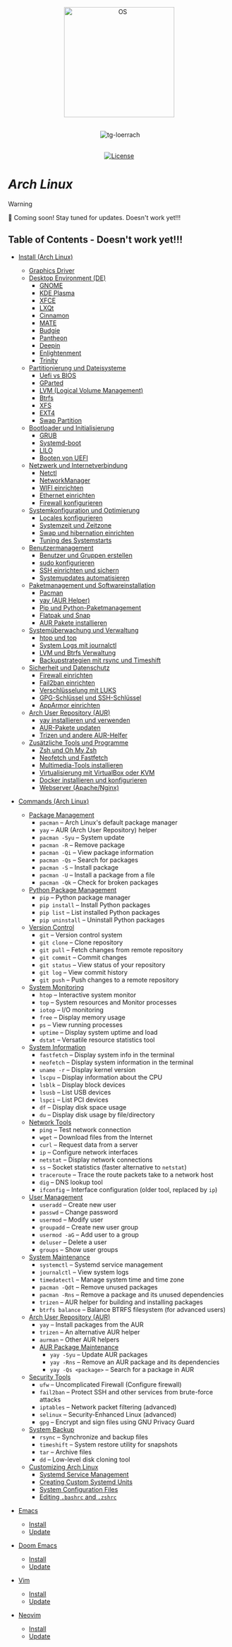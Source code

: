 <p align="center">
  <a href="https://skillicons.dev">
    <img src="https://skillicons.dev/icons?i=arch" alt="OS" width="250"/>
  </a>
</p>
<br>
<div align="center">
<img alt="" src="https://img.shields.io/badge/-Arch Linux-1793D1?logo=Arch-Linux&logoColor=white">
<img alt="tg-loerrach" src="https://img.shields.io/badge/Peharge-red">
<br>
<br>

[![License](https://img.shields.io/badge/license-MIT-blue.svg)](https://opensource.org/licenses/MIT)
</div>

# _Arch Linux_

> [!WARNING]  
> 🚀 Coming soon! Stay tuned for updates. Doesn't work yet!!!

## Table of Contents - Doesn't work yet!!!

- [Install (Arch Linux)](https://github.com/Peharge/Linux/tree/main/arch/install.md)
  - [Graphics Driver](https://github.com/Peharge/Linux/tree/main/arch/install.md#graphics-driver)
  - [Desktop Environment (DE)](https://github.com/Peharge/Linux/tree/main/arch/install.md#desktop-environment-de)
    - [GNOME](https://github.com/Peharge/Linux/tree/main/arch/de.md#gnome)
    - [KDE Plasma](https://github.com/Peharge/Linux/tree/main/arch/de.md#kde-plasma)
    - [XFCE](https://github.com/Peharge/Linux/tree/main/arch/de.md#xfce)
    - [LXQt](https://github.com/Peharge/Linux/tree/main/arch/de.md#lxqt)
    - [Cinnamon](https://github.com/Peharge/Linux/tree/main/arch/de.md#cinnamon)
    - [MATE](https://github.com/Peharge/Linux/tree/main/arch/de.md#mate)
    - [Budgie](https://github.com/Peharge/Linux/tree/main/arch/de.md#budgie)
    - [Pantheon](https://github.com/Peharge/Linux/tree/main/arch/de.md#pantheon)
    - [Deepin](https://github.com/Peharge/Linux/tree/main/arch/de.md#deepin)
    - [Enlightenment](https://github.com/Peharge/Linux/tree/main/arch/de.md#enlightenment)
    - [Trinity](https://github.com/Peharge/Linux/tree/main/arch/de.md#trinity)
  - [Partitionierung und Dateisysteme](https://github.com/Peharge/Linux/tree/main/arch/install.md#partitionierung-und-dateisysteme)
    - [Uefi vs BIOS](https://github.com/Peharge/Linux/tree/main/arch/install.md#uefi-vs-bios)
    - [GParted](https://github.com/Peharge/Linux/tree/main/arch/install.md#gparted)
    - [LVM (Logical Volume Management)](https://github.com/Peharge/Linux/tree/main/arch/install.md#lvm-logical-volume-management)
    - [Btrfs](https://github.com/Peharge/Linux/tree/main/arch/install.md#btrfs)
    - [XFS](https://github.com/Peharge/Linux/tree/main/arch/install.md#xfs)
    - [EXT4](https://github.com/Peharge/Linux/tree/main/arch/install.md#ext4)
    - [Swap Partition](https://github.com/Peharge/Linux/tree/main/arch/install.md#swap-partition)
  - [Bootloader und Initialisierung](https://github.com/Peharge/Linux/tree/main/arch/install.md#bootloader-und-initialisierung)
    - [GRUB](https://github.com/Peharge/Linux/tree/main/arch/install.md#grub)
    - [Systemd-boot](https://github.com/Peharge/Linux/tree/main/arch/install.md#systemd-boot)
    - [LILO](https://github.com/Peharge/Linux/tree/main/arch/install.md#lilo)
    - [Booten von UEFI](https://github.com/Peharge/Linux/tree/main/arch/install.md#booten-von-uefi)
  - [Netzwerk und Internetverbindung](https://github.com/Peharge/Linux/tree/main/arch/install.md#netzwerk-und-internetverbindung)
    - [Netctl](https://github.com/Peharge/Linux/tree/main/arch/install.md#netctl)
    - [NetworkManager](https://github.com/Peharge/Linux/tree/main/arch/install.md#networkmanager)
    - [WIFI einrichten](https://github.com/Peharge/Linux/tree/main/arch/install.md#wifi-einrichten)
    - [Ethernet einrichten](https://github.com/Peharge/Linux/tree/main/arch/install.md#ethernet-einrichten)
    - [Firewall konfigurieren](https://github.com/Peharge/Linux/tree/main/arch/install.md#firewall-konfigurieren)
  - [Systemkonfiguration und Optimierung](https://github.com/Peharge/Linux/tree/main/arch/install.md#systemkonfiguration-und-optimierung)
    - [Locales konfigurieren](https://github.com/Peharge/Linux/tree/main/arch/install.md#locales-konfigurieren)
    - [Systemzeit und Zeitzone](https://github.com/Peharge/Linux/tree/main/arch/install.md#systemzeit-und-zeitzone)
    - [Swap und hibernation einrichten](https://github.com/Peharge/Linux/tree/main/arch/install.md#swap-und-hibernation-einrichten)
    - [Tuning des Systemstarts](https://github.com/Peharge/Linux/tree/main/arch/install.md#tuning-des-systemstarts)
  - [Benutzermanagement](https://github.com/Peharge/Linux/tree/main/arch/install.md#benutzermanagement)
    - [Benutzer und Gruppen erstellen](https://github.com/Peharge/Linux/tree/main/arch/install.md#benutzer-und-gruppen-erstellen)
    - [sudo konfigurieren](https://github.com/Peharge/Linux/tree/main/arch/install.md#sudo-konfigurieren)
    - [SSH einrichten und sichern](https://github.com/Peharge/Linux/tree/main/arch/install.md#ssh-einrichten-und-sichern)
    - [Systemupdates automatisieren](https://github.com/Peharge/Linux/tree/main/arch/install.md#systemupdates-automatisieren)
  - [Paketmanagement und Softwareinstallation](https://github.com/Peharge/Linux/tree/main/arch/install.md#paketmanagement-und-softwareinstallation)
    - [Pacman](https://github.com/Peharge/Linux/tree/main/arch/install.md#pacman)
    - [yay (AUR Helper)](https://github.com/Peharge/Linux/tree/main/arch/install.md#yay-aur-helper)
    - [Pip und Python-Paketmanagement](https://github.com/Peharge/Linux/tree/main/arch/install.md#pip-und-python-paketmanagement)
    - [Flatpak und Snap](https://github.com/Peharge/Linux/tree/main/arch/install.md#flatpak-und-snap)
    - [AUR Pakete installieren](https://github.com/Peharge/Linux/tree/main/arch/install.md#aur-pakete-installieren)
  - [Systemüberwachung und Verwaltung](https://github.com/Peharge/Linux/tree/main/arch/install.md#systemueberwachung-und-verwaltung)
    - [htop und top](https://github.com/Peharge/Linux/tree/main/arch/install.md#htop-und-top)
    - [System Logs mit journalctl](https://github.com/Peharge/Linux/tree/main/arch/install.md#system-logs-mit-journalctl)
    - [LVM und Btrfs Verwaltung](https://github.com/Peharge/Linux/tree/main/arch/install.md#lvm-und-btrfs-verwaltung)
    - [Backupstrategien mit rsync und Timeshift](https://github.com/Peharge/Linux/tree/main/arch/install.md#backupstrategien-mit-rsync-und-timeshift)
  - [Sicherheit und Datenschutz](https://github.com/Peharge/Linux/tree/main/arch/install.md#sicherheit-und-datenschutz)
    - [Firewall einrichten](https://github.com/Peharge/Linux/tree/main/arch/install.md#firewall-einrichten)
    - [Fail2ban einrichten](https://github.com/Peharge/Linux/tree/main/arch/install.md#fail2ban-einrichten)
    - [Verschlüsselung mit LUKS](https://github.com/Peharge/Linux/tree/main/arch/install.md#verschluesselung-mit-luks)
    - [GPG-Schlüssel und SSH-Schlüssel](https://github.com/Peharge/Linux/tree/main/arch/install.md#gpg-schluessel-und-ssh-schluessel)
    - [AppArmor einrichten](https://github.com/Peharge/Linux/tree/main/arch/install.md#apparmor-einrichten)
  - [Arch User Repository (AUR)](https://github.com/Peharge/Linux/tree/main/arch/install.md#arch-user-repository-aur)
    - [yay installieren und verwenden](https://github.com/Peharge/Linux/tree/main/arch/install.md#yay-installieren-und-verwenden)
    - [AUR-Pakete updaten](https://github.com/Peharge/Linux/tree/main/arch/install.md#aur-pakete-updaten)
    - [Trizen und andere AUR-Helfer](https://github.com/Peharge/Linux/tree/main/arch/install.md#trizen-und-andere-aur-helfer)
  - [Zusätzliche Tools und Programme](https://github.com/Peharge/Linux/tree/main/arch/install.md#zusaetzliche-tools-und-programme)
    - [Zsh und Oh My Zsh](https://github.com/Peharge/Linux/tree/main/arch/install.md#zsh-und-oh-my-zsh)
    - [Neofetch und Fastfetch](https://github.com/Peharge/Linux/tree/main/arch/install.md#neofetch-und-fastfetch)
    - [Multimedia-Tools installieren](https://github.com/Peharge/Linux/tree/main/arch/install.md#multimedia-tools-installieren)
    - [Virtualisierung mit VirtualBox oder KVM](https://github.com/Peharge/Linux/tree/main/arch/install.md#virtualisierung-mit-virtualbox-oder-kvm)
    - [Docker installieren und konfigurieren](https://github.com/Peharge/Linux/tree/main/arch/install.md#docker-installieren-und-konfigurieren)
    - [Webserver (Apache/Nginx)](https://github.com/Peharge/Linux/tree/main/arch/install.md#webserver-apachennginx)

- [Commands (Arch Linux)](https://github.com/Peharge/Linux/tree/main/arch/install.md#commands-arch-linux)
  - [Package Management](https://github.com/Peharge/Linux/tree/main/arch/install.md#package-management)
    - `pacman` – Arch Linux's default package manager
    - `yay` – AUR (Arch User Repository) helper
    - `pacman -Syu` – System update
    - `pacman -R` – Remove package
    - `pacman -Qi` – View package information
    - `pacman -Qs` – Search for packages
    - `pacman -S` – Install package
    - `pacman -U` – Install a package from a file
    - `pacman -Qk` – Check for broken packages
  - [Python Package Management](https://github.com/Peharge/Linux/tree/main/arch/install.md#python-package-management)
    - `pip` – Python package manager
    - `pip install` – Install Python packages
    - `pip list` – List installed Python packages
    - `pip uninstall` – Uninstall Python packages
  - [Version Control](https://github.com/Peharge/Linux/tree/main/arch/install.md#version-control)
    - `git` – Version control system
    - `git clone` – Clone repository
    - `git pull` – Fetch changes from remote repository
    - `git commit` – Commit changes
    - `git status` – View status of your repository
    - `git log` – View commit history
    - `git push` – Push changes to a remote repository
  - [System Monitoring](https://github.com/Peharge/Linux/tree/main/arch/install.md#system-monitoring)
    - `htop` – Interactive system monitor
    - `top` – System resources and Monitor processes
    - `iotop` – I/O monitoring
    - `free` – Display memory usage
    - `ps` – View running processes
    - `uptime` – Display system uptime and load
    - `dstat` – Versatile resource statistics tool
  - [System Information](https://github.com/Peharge/Linux/tree/main/arch/install.md#system-information)
    - `fastfetch` – Display system info in the terminal
    - `neofetch` – Display system information in the terminal
    - `uname -r` – Display kernel version
    - `lscpu` – Display information about the CPU
    - `lsblk` – Display block devices
    - `lsusb` – List USB devices
    - `lspci` – List PCI devices
    - `df` – Display disk space usage
    - `du` – Display disk usage by file/directory
  - [Network Tools](https://github.com/Peharge/Linux/tree/main/arch/install.md#network-tools)
    - `ping` – Test network connection
    - `wget` – Download files from the Internet
    - `curl` – Request data from a server
    - `ip` – Configure network interfaces
    - `netstat` – Display network connections
    - `ss` – Socket statistics (faster alternative to `netstat`)
    - `traceroute` – Trace the route packets take to a network host
    - `dig` – DNS lookup tool
    - `ifconfig` – Interface configuration (older tool, replaced by `ip`)
  - [User Management](https://github.com/Peharge/Linux/tree/main/arch/install.md#user-management)
    - `useradd` – Create new user
    - `passwd` – Change password
    - `usermod` – Modify user
    - `groupadd` – Create new user group
    - `usermod -aG` – Add user to a group
    - `deluser` – Delete a user
    - `groups` – Show user groups
  - [System Maintenance](https://github.com/Peharge/Linux/tree/main/arch/install.md#system-maintenance)
    - `systemctl` – Systemd service management
    - `journalctl` – View system logs
    - `timedatectl` – Manage system time and time zone
    - `pacman -Qdt` – Remove unused packages
    - `pacman -Rns` – Remove a package and its unused dependencies
    - `trizen` – AUR helper for building and installing packages
    - `btrfs balance` – Balance BTRFS filesystem (for advanced users)
  - [Arch User Repository (AUR)](https://github.com/Peharge/Linux/tree/main/arch/install.md#arch-user-repository-aur)
    - `yay` – Install packages from the AUR
    - `trizen` – An alternative AUR helper
    - `aurman` – Other AUR helpers
    - [AUR Package Maintenance](https://github.com/Peharge/Linux/tree/main/arch/install.md#aur-package-maintenance)
      - `yay -Syu` – Update AUR packages
      - `yay -Rns` – Remove an AUR package and its dependencies
      - `yay -Qs <package>` – Search for a package in AUR
  - [Security Tools](https://github.com/Peharge/Linux/tree/main/arch/install.md#security-tools)
    - `ufw` – Uncomplicated Firewall (Configure firewall)
    - `fail2ban` – Protect SSH and other services from brute-force attacks
    - `iptables` – Network packet filtering (advanced)
    - `selinux` – Security-Enhanced Linux (advanced)
    - `gpg` – Encrypt and sign files using GNU Privacy Guard
  - [System Backup](https://github.com/Peharge/Linux/tree/main/arch/install.md#system-backup)
    - `rsync` – Synchronize and backup files
    - `timeshift` – System restore utility for snapshots
    - `tar` – Archive files
    - `dd` – Low-level disk cloning tool
  - [Customizing Arch Linux](https://github.com/Peharge/Linux/tree/main/arch/install.md#customizing-arch-linux)
    - [Systemd Service Management](https://github.com/Peharge/Linux/tree/main/arch/install.md#systemd-service-management)
    - [Creating Custom Systemd Units](https://github.com/Peharge/Linux/tree/main/arch/install.md#creating-custom-systemd-units)
    - [System Configuration Files](https://github.com/Peharge/Linux/tree/main/arch/install.md#system-configuration-files)
    - [Editing `.bashrc` and `.zshrc`](https://github.com/Peharge/Linux/tree/main/arch/install.md#editing-bashrc-and-zshrc)
  
- [Emacs](https://github.com/Peharge/Linux/tree/main/arch/emacs/README.md)
  - [Install](https://github.com/Peharge/Linux/tree/main/arch/emacs/install-emacs.md)
  - [Update](https://github.com/Peharge/Linux/tree/main/arch/emacs/update-emacs.md)
- [Doom Emacs](https://github.com/Peharge/Linux/tree/main/arch/doom-emacs/README.md)
  - [Install](https://github.com/Peharge/Linux/tree/main/arch/doom-emacs/install-doom-emacs.md)
  - [Update](https://github.com/Peharge/Linux/tree/main/arch/doom-emacs/update-doom-emacs.md)
- [Vim](https://github.com/Peharge/Linux/tree/main/arch/vim/README.md)
  - [Install](https://github.com/Peharge/Linux/tree/main/arch/vim/install-vim.md)
  - [Update](https://github.com/Peharge/Linux/tree/main/arch/vim/update-vim.md)
- [Neovim](https://github.com/Peharge/Linux/tree/main/arch/neovim/README.md)
  - [Install](https://github.com/Peharge/Linux/tree/main/arch/neovim/install-neovim.md)
  - [Update](https://github.com/Peharge/Linux/tree/main/arch/neovim/update-neovim.md)
